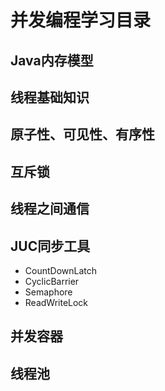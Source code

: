 # 并发编程学习目录

## Java内存模型

## 线程基础知识

## 原子性、可见性、有序性

## 互斥锁

## 线程之间通信

## JUC同步工具

- CountDownLatch
- CyclicBarrier
- Semaphore
- ReadWriteLock

## 并发容器

## 线程池





